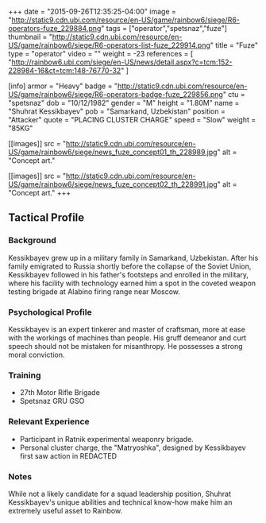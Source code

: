 +++
date = "2015-09-26T12:35:25-04:00"
image = "http://static9.cdn.ubi.com/resource/en-US/game/rainbow6/siege/R6-operators-fuze_229884.png"
tags = ["operator","spetsnaz","fuze"]
thumbnail = "http://static9.cdn.ubi.com/resource/en-US/game/rainbow6/siege/R6-operators-list-fuze_229914.png"
title = "Fuze"
type = "operator"
video = ""
weight = -23
references = [
  "http://rainbow6.ubi.com/siege/en-US/news/detail.aspx?c=tcm:152-228984-16&ct=tcm:148-76770-32"
]

[info]
  armor = "Heavy"
  badge = "http://static9.cdn.ubi.com/resource/en-US/game/rainbow6/siege/R6-operators-badge-fuze_229856.png"
  ctu = "spetsnaz"
  dob = "10/12/1982"
  gender = "M"
  height = "1.80M"
  name = "Shuhrat Kessikbayev"
  pob = "Samarkand, Uzbekistan"
  position = "Attacker"
  quote = "PLACING CLUSTER CHARGE"
  speed = "Slow"
  weight = "85KG"

[[images]]
  src = "http://static9.cdn.ubi.com/resource/en-US/game/rainbow6/siege/news_fuze_concept01_th_228989.jpg"
  alt = "Concept art."

[[images]]
  src = "http://static9.cdn.ubi.com/resource/en-US/game/rainbow6/siege/news_fuze_concept02_th_228991.jpg"
  alt = "Concept art."
+++

## Tactical Profile

### Background

Kessikbayev grew up in a military family in Samarkand, Uzbekistan. After his family emigrated to Russia shortly before the collapse of the Soviet Union, Kessikbayev followed in his father's footsteps and enrolled in the military, where his facility with technology earned him a spot in the coveted weapon testing brigade at Alabino firing range near Moscow.

### Psychological Profile

Kessikbayev is an expert tinkerer and master of craftsman, more at ease with the workings of machines than people. His gruff demeanor and curt speech should not be mistaken for misanthropy. He possesses a strong moral conviction.

### Training

* 27th Motor Rifle Brigade
* Spetsnaz GRU GSO

### Relevant Experience

* Participant in Ratnik experimental weaponry brigade.
* Personal cluster charge, the "Matryoshka", designed by Kessikbayev first saw action in REDACTED

### Notes

While not a likely candidate for a squad leadership position, Shuhrat Kessikbayev's unique abilities and technical know-how make him an extremely useful asset to Rainbow.
